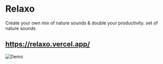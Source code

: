 
# Relaxo

Create your own mix of nature sounds & double your productivity. set of nature sounds 


## https://relaxo.vercel.app/


![Demo](https://res.cloudinary.com/dewctbby3/image/upload/v1639406160/Productivity_chill_sounds_z2ugwv.png)